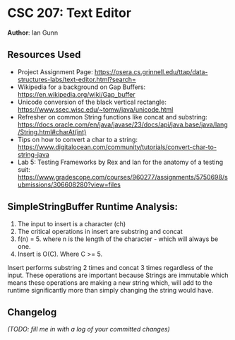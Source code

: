 # CSC 207: Text Editor

**Author**: Ian Gunn

## Resources Used

+ Project Assignment Page:
https://osera.cs.grinnell.edu/ttap/data-structures-labs/text-editor.html?search=
+ Wikipedia for a background on Gap Buffers:
https://en.wikipedia.org/wiki/Gap_buffer 
+ Unicode conversion of the black vertical rectangle:
https://www.ssec.wisc.edu/~tomw/java/unicode.html
+ Refresher on common String functions like concat and substring:
https://docs.oracle.com/en/java/javase/23/docs/api/java.base/java/lang/String.html#charAt(int)
+ Tips on how to convert a char to a string:
https://www.digitalocean.com/community/tutorials/convert-char-to-string-java
+ Lab 5: Testing Frameworks by Rex and Ian for the anatomy of a testing suit:
https://www.gradescope.com/courses/960277/assignments/5750698/submissions/306608280?view=files  


## SimpleStringBuffer Runtime Analysis:
1. The input to insert is a character (ch)
2. The critical operations in insert are substring and concat
3. f(n) = 5. where n is the length of the character - which will always be one.
4. Insert is O(C). Where C >= 5. 

Insert performs substring 2 times and concat 3 times regardless of the input. 
These operations are important because Strings are immutable which means these
operations are making a new string which, will add to the runtime significantly more
than simply changing the string would have.

## Changelog

_(TODO: fill me in with a log of your committed changes)_
